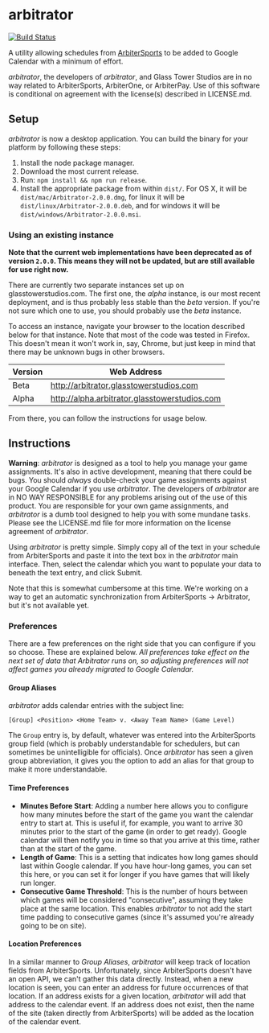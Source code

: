arbitrator
=================
[![Build Status](https://travis-ci.org/jwir3/arbitrator.svg?branch=task%2F%2329-travis-ci)](https://travis-ci.org/jwir3/arbitrator)

A utility allowing schedules from [ArbiterSports](http://www.arbitersports.com)
to be added to Google Calendar with a minimum of effort.

_arbitrator_, the developers of _arbitrator_, and Glass Tower Studios are in no way related to ArbiterSports, ArbiterOne, or ArbiterPay. Use of this software is conditional on agreement with the license(s) described in LICENSE.md.

## Setup

_arbitrator_ is now a desktop application. You can build the binary for your
platform by following these steps:

1. Install the node package manager.
2. Download the most current release.
3. Run: `npm install && npm run release`.
4. Install the appropriate package from within `dist/`. For OS X, it will be `dist/mac/Arbitrator-2.0.0.dmg`, for linux it will be `dist/linux/Arbitrator-2.0.0.deb`, and for windows it will be `dist/windows/Arbitrator-2.0.0.msi`.

### Using an existing instance

**Note that the current web implementations have been deprecated as of version `2.0.0`. This means they will not be updated, but are still available for use right now.**

There are currently two separate instances set up on glasstowerstudios.com. The first one, the _alpha_ instance, is our most recent deployment, and is thus probably less stable than the _beta_ version. If you're not sure which one to use, you should probably use the _beta_ instance.

To access an instance, navigate your browser to the location described below for that instance. Note that most of the code was tested in Firefox. This doesn't mean it won't work in, say, Chrome, but just keep in mind that there may be unknown bugs in other browsers.

| Version | Web Address |
| -------- | ------------ |
| Beta    | http://arbitrator.glasstowerstudios.com |
| Alpha   | http://alpha.arbitrator.glasstowerstudios.com |

From there, you can follow the instructions for usage below.

## Instructions

**Warning**: _arbitrator_ is designed as a tool to help you manage your game assignments. It's also in active development, meaning that there could be bugs. You should _always_ double-check your game assignments against your Google Calendar if you use _arbitrator_. The developers of _arbitrator_ are in NO WAY RESPONSIBLE for any problems arising out of the use of this product. You are responsible for your own game assignments, and _arbitrator_ is a dumb tool designed to help you with some mundane tasks. Please see the LICENSE.md file for more information on the license agreement of _arbitrator_.

Using _arbitrator_ is pretty simple. Simply copy all of the text in your schedule from ArbiterSports and paste it into the text box in the _arbitrator_ main interface. Then, select the calendar which you want to populate your data to beneath the text entry, and click Submit.

Note that this is somewhat cumbersome at this time. We're working on a way to get an automatic synchronization from ArbiterSports -> Arbitrator, but it's not available yet.

### Preferences

There are a few preferences on the right side that you can configure if you so choose. These are explained below. _All preferences take effect on the next set of data that Arbitrator runs on, so adjusting preferences will not affect games you already migrated to Google Calendar._

#### Group Aliases
_arbitrator_ adds calendar entries with the subject line:
```
[Group] <Position> <Home Team> v. <Away Team Name> (Game Level)
```

The `Group` entry is, by default, whatever was entered into the ArbiterSports group field (which is probably understandable for schedulers, but can sometimes be unintelligible for officials). Once _arbitrator_ has seen a given group abbreviation, it gives you the option to add an alias for that group to make it more understandable.

#### Time Preferences
  * **Minutes Before Start**: Adding a number here allows you to configure how many minutes before the start of the game you want the calendar entry to start at. This is useful if, for example, you want to arrive 30 minutes prior to the start of the game (in order to get ready). Google calendar will then notify you in time so that you arrive at this time, rather than at the start of the game.
  * **Length of Game**: This is a setting that indicates how long games should last within Google calendar. If you have hour-long games, you can set this here, or you can set it for longer if you have games that will likely run longer.
  * **Consecutive Game Threshold**: This is the number of hours between which games will be considered "consecutive", assuming they take place at the same location. This enables _arbitrator_ to not add the start time padding to consecutive games (since it's assumed you're already going to be on site).

#### Location Preferences
In a similar manner to _Group Aliases_, _arbitrator_ will keep track of location fields from ArbiterSports. Unfortunately, since ArbiterSports doesn't have an open API, we can't gather this data directly. Instead, when a new location is seen, you can enter an address for future occurrences of that location. If an address exists for a given location, _arbitrator_ will add that address to the calendar event. If an address does not exist, then the name of the site (taken directly from ArbiterSports) will be added as the location of the calendar event.
